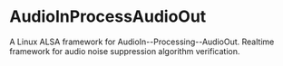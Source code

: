 # AudioInProcessAudioOut
A Linux ALSA framework for AudioIn--Processing--AudioOut.
Realtime framework for audio noise suppression algorithm verification.


